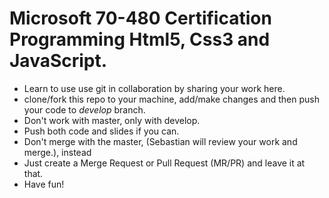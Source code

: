 # Microsoft 70-480 Certification Programming Html5, Css3 and JavaScript.

- Learn to use use git in collaboration by sharing your work here.
- clone/fork this repo to your machine, add/make changes and then push your code to *develop* branch.
- Don't work with master, only with develop.
- Push both code and slides if you can.
- Don't merge with the master, (Sebastian will review your work and merge.), instead
- Just create a Merge Request or Pull Request (MR/PR) and leave it at that.
- Have fun!
